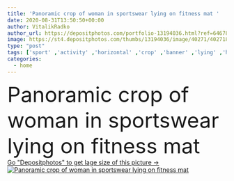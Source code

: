 ```yaml
---
title: 'Panoramic crop of woman in sportswear lying on fitness mat '
date: 2020-08-31T13:50:50+00:00
author: VitalikRadko
author_url: https://depositphotos.com/portfolio-13194036.html?ref=64678756
image: https://st4.depositphotos.com/thumbs/13194036/image/40271/402718156/api_thumb_450.jpg?forcejpeg=true
type: "post"
tags: ['sport' ,'activity' ,'horizontal' ,'crop' ,'banner' ,'lying' ,'home' ,'woman' ,'sportive' ,'fit' ,'fitness' ,'indoors' ,'exercise' ,'Exercising' ,'panorama' ,'panoramic' ,'athlete' ,'training' ,'sporting' ,'athletic' ,'workout' ,'sporty' ,'sportswear' ,'Cropped' ,'sportswoman' ,'Partal' ,'High Angle View' ,'one person' ,'young adult' ,'working out' ,'sport equipment' ,'fitness mat' ,'website header' ]
categories: 
  - home
---
```

<div aling="center">
            <font size="60"> Panoramic crop of woman in sportswear lying on fitness mat</font>   
</div>
<div>
    <a href='https://st4.depositphotos.com/thumbs/13194036/image/40271/402718156/api_thumb_450.jpg?forcejpeg=true?ref=64678756' target=_blank > Go "Depositphotos" to get lage size of this picture ->
        <img href='https://st4.depositphotos.com/thumbs/13194036/image/40271/402718156/api_thumb_450.jpg?forcejpeg=true?ref=64678756' src='https://st4.depositphotos.com/13194036/40271/i/950/depositphotos_402718156-stock-photo-panoramic-crop-woman-sportswear-lying.jpg?forcejpeg=true' alt='Panoramic crop of woman in sportswear lying on fitness mat' >
    </a>
</div>
